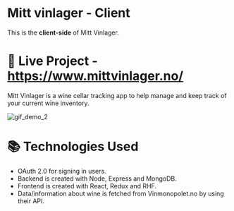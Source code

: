# Mitt vinlager - Client

This is the **client-side** of Mitt Vinlager.

# :link: Live Project - https://www.mittvinlager.no/

Mitt Vinlager is a wine cellar tracking app to help manage and keep track of your current wine inventory.

![gif_demo_2](https://user-images.githubusercontent.com/33042077/131696053-fd65c6ec-65e1-487b-bc8a-df1d1bcfe2bb.gif)

# :books: Technologies Used
- OAuth 2.0 for signing in users.
- Backend is created with Node, Express and MongoDB.
- Frontend is created with React, Redux and RHF.
- Data/information about wine is fetched from Vinmonopolet.no by using their API.

